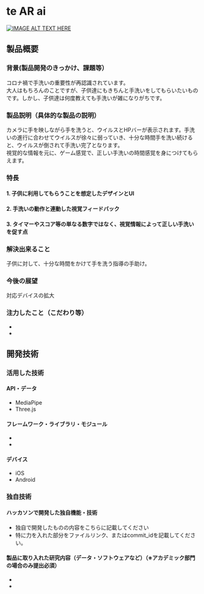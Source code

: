 # te AR ai

[![IMAGE ALT TEXT HERE](https://jphacks.com/wp-content/uploads/2022/08/JPHACKS2022_ogp.jpg)](https://www.youtube.com/watch?v=LUPQFB4QyVo)

## 製品概要
### 背景(製品開発のきっかけ、課題等）
コロナ禍で手洗いの重要性が再認識されています。  
大人はもちろんのことですが、子供達にもきちんと手洗いをしてもらいたいものです。しかし、子供達は何度教えても手洗いが雑になりがちです。

### 製品説明（具体的な製品の説明）
カメラに手を映しながら手を洗うと、ウイルスとHPバーが表示されます。手洗いの進行に合わせてウイルスが徐々に弱っていき、十分な時間手を洗い続けると、ウイルスが倒されて手洗い完了となります。  
視覚的な情報を元に、ゲーム感覚で、正しい手洗いの時間感覚を身につけてもらえます。

### 特長
#### 1. 子供に利用してもらうことを想定したデザインとUI
#### 2. 手洗いの動作と連動した視覚フィードバック
#### 3. タイマーやスコア等の単なる数字ではなく、視覚情報によって正しい手洗いを促す点

### 解決出来ること
子供に対して、十分な時間をかけて手を洗う指導の手助け。

### 今後の展望
対応デバイスの拡大
### 注力したこと（こだわり等）
* 
* 

## 開発技術
### 活用した技術
#### API・データ
* MediaPipe
* Three.js

#### フレームワーク・ライブラリ・モジュール
* 
* 

#### デバイス
* iOS
* Android

### 独自技術
#### ハッカソンで開発した独自機能・技術
* 独自で開発したものの内容をこちらに記載してください
* 特に力を入れた部分をファイルリンク、またはcommit_idを記載してください。

#### 製品に取り入れた研究内容（データ・ソフトウェアなど）（※アカデミック部門の場合のみ提出必須）
* 
* 
